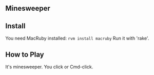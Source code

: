 Minesweeper
-----------------

Install
---------

You need MacRuby installed: `rvm install macruby`
Run it with 'rake'.


How to Play
-----------------

It's minesweeper.  You click or Cmd-click.
